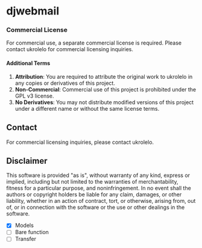 # djwebmail


### Commercial License
For commercial use, a separate commercial license is required. Please contact ukrolelo for commercial licensing inquiries.

#### Additional Terms
1. **Attribution**: You are required to attribute the original work to ukrolelo in any copies or derivatives of this project.
2. **Non-Commercial**: Commercial use of this project is prohibited under the GPL v3 license.
3. **No Derivatives**: You may not distribute modified versions of this project under a different name or without the same license terms.

## Contact
For commercial licensing inquiries, please contact ukrolelo.

## Disclaimer
This software is provided "as is", without warranty of any kind, express or implied, including but not limited to the warranties of merchantability, fitness for a particular purpose, and noninfringement. In no event shall the authors or copyright holders be liable for any claim, damages, or other liability, whether in an action of contract, tort, or otherwise, arising from, out of, or in connection with the software or the use or other dealings in the software.

- [X] Models
- [ ] Bare function
- [ ] Transfer
